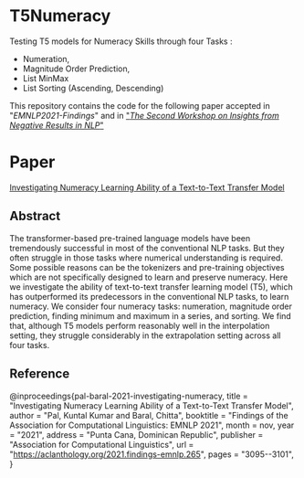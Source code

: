 # T5Numeracy

Testing T5 models for Numeracy Skills through four Tasks : 
* Numeration, 
* Magnitude Order Prediction, 
* List MinMax  
* List Sorting (Ascending, Descending)

This repository contains the code for the following paper accepted in "_EMNLP2021-Findings_" and in ["_The Second Workshop on Insights from Negative Results in NLP_"](https://insights-workshop.github.io/)

# Paper

[Investigating Numeracy Learning Ability of a Text-to-Text Transfer Model](https://aclanthology.org/2021.findings-emnlp.265)

## Abstract
The transformer-based pre-trained language models have been tremendously successful in most of the conventional NLP tasks. But they often struggle in those tasks where numerical understanding is required. Some possible reasons can be the tokenizers and pre-training objectives which are not specifically designed to learn and preserve numeracy. Here we investigate the ability of text-to-text transfer learning model (T5), which has outperformed its predecessors in the conventional NLP tasks, to learn numeracy. We consider four numeracy tasks: numeration, magnitude order prediction, finding minimum and maximum in a series, and sorting. We find that, although T5 models perform reasonably well in the interpolation setting, they struggle considerably in the extrapolation setting across all four tasks.

## Reference

@inproceedings{pal-baral-2021-investigating-numeracy,
    title = "Investigating Numeracy Learning Ability of a Text-to-Text Transfer Model",
    author = "Pal, Kuntal Kumar  and
      Baral, Chitta",
    booktitle = "Findings of the Association for Computational Linguistics: EMNLP 2021",
    month = nov,
    year = "2021",
    address = "Punta Cana, Dominican Republic",
    publisher = "Association for Computational Linguistics",
    url = "https://aclanthology.org/2021.findings-emnlp.265",
    pages = "3095--3101",
}

